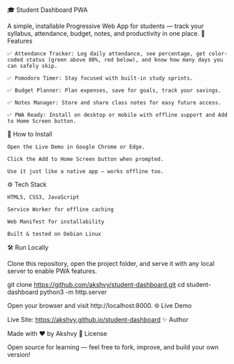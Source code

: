 🎓 Student Dashboard PWA

A simple, installable Progressive Web App for students — track your syllabus, attendance, budget, notes, and productivity in one place.
🚀 Features

    ✅ Attendance Tracker: Log daily attendance, see percentage, get color-coded status (green above 80%, red below), and know how many days you can safely skip.

    ✅ Pomodoro Timer: Stay focused with built-in study sprints.

    ✅ Budget Planner: Plan expenses, save for goals, track your savings.

    ✅ Notes Manager: Store and share class notes for easy future access.

    ✅ PWA Ready: Install on desktop or mobile with offline support and Add to Home Screen button.

📱 How to Install

    Open the Live Demo in Google Chrome or Edge.

    Click the Add to Home Screen button when prompted.

    Use it just like a native app — works offline too.

⚙️ Tech Stack

    HTML5, CSS3, JavaScript

    Service Worker for offline caching

    Web Manifest for installability

    Built & tested on Debian Linux

🛠️ Run Locally

Clone this repository, open the project folder, and serve it with any local server to enable PWA features.

git clone https://github.com/akshvy/student-dashboard.git
cd student-dashboard
python3 -m http.server

Open your browser and visit http://localhost:8000.
🌐 Live Demo

Live Site: https://akshvy.github.io/student-dashboard
✨ Author

Made with ❤️ by Akshvy
📜 License

Open source for learning — feel free to fork, improve, and build your own version!